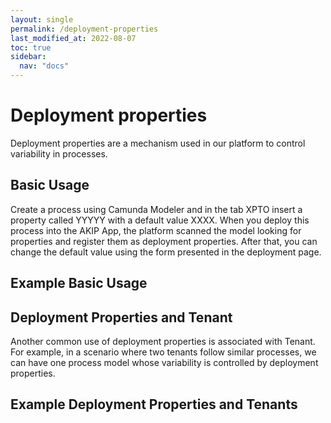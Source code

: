 ```yaml
---
layout: single
permalink: /deployment-properties
last_modified_at: 2022-08-07
toc: true
sidebar:
  nav: "docs"
---
```


# Deployment properties

Deployment properties are a mechanism used in our platform to control variability in processes. 


## Basic Usage

Create a process using Camunda Modeler and in the tab XPTO insert a property called YYYYY with a default value XXXX.
When you deploy this process into the AKIP App, the platform scanned the model looking for properties and register them as deployment properties. 
After that, you can change the default value using the form presented in the deployment page.


## Example Basic Usage




## Deployment Properties and Tenant

Another common use of deployment properties is associated with Tenant. For example, in a scenario where two tenants follow similar processes, we can have one process model whose variability is controlled by deployment properties. 

## Example Deployment Properties and Tenants